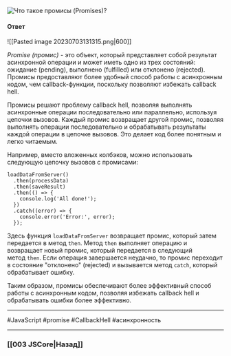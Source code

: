 ![Что такое промисы (Promises)?](https://youtu.be/G4iYlbilozM?t=371)

#### Ответ

![[Pasted image 20230703131315.png|600]]

*Promise (промис)* - это объект, который представляет собой результат асинхронной операции и может иметь одно из трех состояний: ожидание (pending), выполнено (fulfilled) или отклонено (rejected). Промисы предоставляют более удобный способ работы с асинхронным кодом, чем callback-функции, поскольку позволяют избежать callback hell.

Промисы решают проблему callback hell, позволяя выполнять асинхронные операции последовательно или параллельно, используя цепочки вызовов. Каждый промис возвращает другой промис, позволяя выполнять операции последовательно и обрабатывать результаты каждой операции в цепочке вызовов. Это делает код более понятным и легко читаемым.

Например, вместо вложенных колбэков, можно использовать следующую цепочку вызовов с промисами:

```
loadDataFromServer()
  .then(processData)
  .then(saveResult)
  .then(() => {
    console.log('All done!');
  })
  .catch((error) => {
    console.error('Error:', error);
  });
```

Здесь функция `loadDataFromServer` возвращает промис, который затем передается в метод `then`. Метод `then` выполняет операцию и возвращает новый промис, который передается в следующий метод `then`. Если операция завершается неудачно, то промис переходит в состояние "отклонено" (rejected) и вызывается метод `catch`, который обрабатывает ошибку.

Таким образом, промисы обеспечивают более эффективный способ работы с асинхронным кодом, позволяя избежать callback hell и обрабатывать ошибки более эффективно.

___
 #JavaScript #promise #CallbackHell #асинхронность 

___

### [[003 JSCore|Назад]]